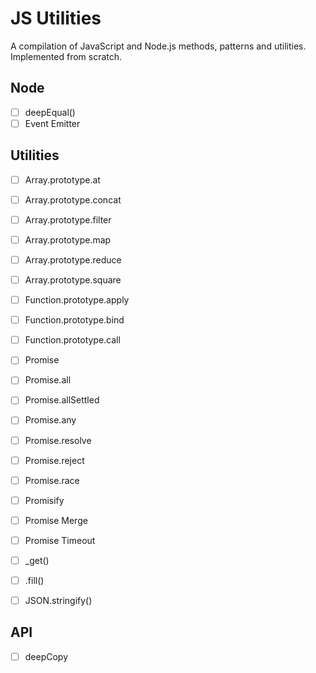 # JS Utilities
A compilation of JavaScript and Node.js methods, patterns and utilities. Implemented from scratch.

## Node
- [ ] deepEqual()
- [ ] Event Emitter

## Utilities
- [ ] Array.prototype.at
- [ ] Array.prototype.concat
- [ ] Array.prototype.filter
- [ ] Array.prototype.map
- [ ] Array.prototype.reduce
- [ ] Array.prototype.square

- [ ] Function.prototype.apply
- [ ] Function.prototype.bind
- [ ] Function.prototype.call

- [ ] Promise
- [ ] Promise.all
- [ ] Promise.allSettled
- [ ] Promise.any
- [ ] Promise.resolve
- [ ] Promise.reject
- [ ] Promise.race
- [ ] Promisify
- [ ] Promise Merge
- [ ] Promise Timeout

- [ ] _get()
- [ ] .fill()
- [ ] JSON.stringify()

## API
- [ ] deepCopy
